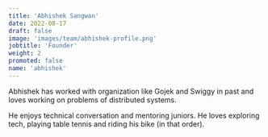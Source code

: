 ```yaml
---
title: 'Abhishek Sangwan'
date: 2022-08-17
draft: false
image: 'images/team/abhishek-profile.png'
jobtitle: 'Founder'
weight: 2
promoted: false
name: 'abhishek'
---
```


Abhishek has worked with organization like Gojek and Swiggy in past and loves working on problems of distributed systems.

He enjoys technical conversation and mentoring juniors.
He loves exploring tech, playing table tennis and riding his bike (in that order).
